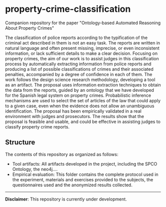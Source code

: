 # property-crime-classification
Companion repository for the paper "Ontology-based Automated Reasoning About Property Crimes"

The classification of police reports according to the typification of the criminal act described in them is not an easy task. The reports are written in natural language and often present missing, imprecise, or even inconsistent information, or lack sufficient details to make a clear decision. Focusing on property crimes, the aim of our work is to assist judges in this classification process by automatically extracting information from police reports and producing a list of possible classifications of crimes and their associated penalties, accompanied by a degree of confidence in each of them. The work follows the design science research methodology, developing a tool as an artifact. The proposal uses information extraction techniques to obtain the data from the reports, guided by an ontology that we have developed for the Spanish legal system on property crimes. Probabilistic inference mechanisms are used to select the set of articles of the law that could apply to a given case, even when the evidence does not allow an unambiguous identification. The proposal has been empirically validated in a real environment with judges and prosecutors. The results show that the proposal is feasible and usable, and could be effective in assisting judges to classify property crime reports.

## Structure

The contents of this repository as organized as follows:

* Tool artifacts: All artifacts developed in the project, including the SPCO Ontology, the neo4j....  
* Empirical evaluation: This folder contains the complete protocol used in the experiment, materials and exercises provided to the subjects, the questionnaires used and the anonymized results collected.

---

**Disclaimer**: This repository is currently under development.  
